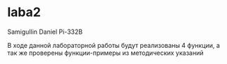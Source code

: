 # laba2
Samigullin Daniel Pi-332B

В ходе данной лабораторной работы будут реализованы 4 функции, а так же проверены функции-примеры из методических указаний
